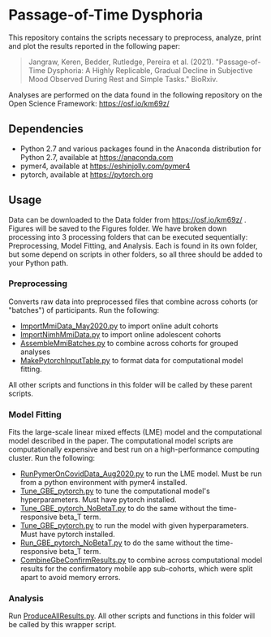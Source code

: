 # Passage-of-Time Dysphoria

This repository contains the scripts necessary to preprocess, analyze, print and plot the results reported in the following paper:

> Jangraw, Keren, Bedder, Rutledge, Pereira et al. (2021). "Passage-of-Time Dysphoria: A Highly Replicable, Gradual Decline in Subjective Mood Observed During Rest and Simple Tasks." BioRxiv.

Analyses are performed on the data found in the following repository on the Open Science Framework: https://osf.io/km69z/

## Dependencies
- Python 2.7 and various packages found in the Anaconda distribution for Python 2.7, available at https://anaconda.com
- pymer4, available at https://eshinjolly.com/pymer4
- pytorch, available at https://pytorch.org

## Usage
Data can be downloaded to the Data folder from https://osf.io/km69z/ . Figures will be saved to the Figures folder.
We have broken down processing into 3 processing folders that can be executed sequentially: Preprocessing, Model Fitting, and Analysis. Each is found in its own folder, but some depend on scripts in other folders, so all three should be added to your Python path.

### Preprocessing
Converts raw data into preprocessed files that combine across cohorts (or "batches") of participants. Run the following:
- [ImportMmiData_May2020.py](Analysis/ImportMmiData_May2020.py) to import online adult cohorts
- [ImportNimhMmiData.py](Preprocessing/ImportNimhMmiData.py) to import online adolescent cohorts
- [AssembleMmiBatches.py](Preprocessing/AssembleMmiBatches.py) to combine across cohorts for grouped analyses
- [MakePytorchInputTable.py](Preprocessing/MakePytorchInputTable.py) to format data for computational model fitting.

All other scripts and functions in this folder will be called by these parent scripts.

### Model Fitting
Fits the large-scale linear mixed effects (LME) model and the computational model described in the paper. The computational model scripts are computationally expensive and best run on a high-performance computing cluster. Run the following:

- [RunPymerOnCovidData_Aug2020.py](ModelFitting/RunPymerOnCovidData_Aug2020.py) to run the LME model. Must be run from a python environment with pymer4 installed.
- [Tune_GBE_pytorch.py](ModelFitting/Tune_GBE_pytorch.py) to tune the computational model's hyperparameters. Must have pytorch installed.
- [Tune_GBE_pytorch_NoBetaT.py](ModelFitting/Tune_GBE_pytorch_NoBetaT.py) to do the same without the time-responsive beta_T term.
- [Tune_GBE_pytorch.py](ModelFitting/Tune_GBE_pytorch.py) to run the model with given hyperparameters. Must have pytorch installed.
- [Run_GBE_pytorch_NoBetaT.py](ModelFitting/Tune_GBE_pytorch_NoBetaT.py) to do the same without the time-responsive beta_T term.
- [CombineGbeConfirmResults.py](ModelFitting/CombineGbeConfirmResults.py) to combine across computational model results for the confirmatory mobile app sub-cohorts, which were split apart to avoid memory errors.

### Analysis
Run [ProduceAllResults.py](Analysis/ProduceAllResults.py). All other scripts and functions in this folder will be called by this wrapper script.

